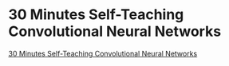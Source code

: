 # 30 Minutes Self-Teaching Convolutional Neural Networks
[30 Minutes Self-Teaching Convolutional Neural Networks](https://aiwithcloud.com/2022/09/15/30_minutes_self_teaching_convolutional_neural_networks/)
